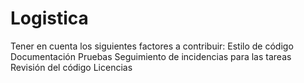 # Logistica
Tener en cuenta los siguientes factores a contribuir:
Estilo de código
Documentación
Pruebas
Seguimiento de incidencias para las tareas
Revisión del código
Licencias

